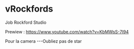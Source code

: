 # vRockfords
Job Rockford Studio

Prewiew : https://www.youtube.com/watch?v=KbMWsS-7I94

Pour la camera
---Oubliez pas  de star
